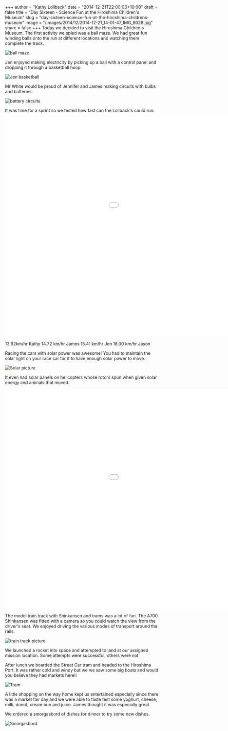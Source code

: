 +++
author = "Kathy Lollback"
date = "2014-12-21T22:00:00+10:00"
draft = false
title = "Day Sixteen - Science Fun at the Hiroshima Children's Museum"
slug = "day-sixteen-science-fun-at-the-hiroshima-childrens-museum"
image = "/images/2014/12/2014-12-21_14-01-47_IMG_8028.jpg"
share = false
+++
Today we decided to visit the Hiroshima Children's Museum.  The first activity we spied was a ball maze. We had great fun winding balls onto the run at different locations and watching them complete the track.

![ball maze](/images/2014/12/2014-12-21_10-52-17_IMG_7990.jpg)

Jen enjoyed making electricity by picking up a ball with a control panel and dropping it through a basketball hoop.

![Jen basketball](/images/2014/12/2014-12-21_10-55-48_IMG_7997-1.jpg)

Mr White would be proud of Jennifer and James making circuits with bulbs and batteries. 

![battery circuits](/images/2014/12/2014-12-21_11-10-19_IMG_8002-1.jpg)

It was time for a sprint so we tested how fast can the Lollback's could run:

<iframe width="1280" height="720" src="//www.youtube.com/embed/cs4MMJyCKP4?rel=0" frameborder="0" allowfullscreen></iframe>

13.92km/hr Kathy
14.72 km/hr James
15.41 km/hr Jen
18.00 km/hr Jason

Racing the cars with solar power was awesome! You had to maintain the solar light on your race car for it to have enough solar power to move.  

![Solar picture](/images/2014/12/2014-12-21_12-39-44_IMG_8008.jpg)

It even had solar panels on helicopters whose rotors spun when given solar energy and animals that moved.

<iframe width="1280" height="720" src="//www.youtube.com/embed/wGcmfZPOgZo?rel=0" frameborder="0" allowfullscreen></iframe>

The model train track with Shinkansen and trams was a lot of fun. The A700 Shinkansen was fitted with a camera so you could watch the view from the driver's seat.  We enjoyed driving the various modes of transport around the rails.

![train track picture](/images/2014/12/2014-12-21_13-01-06_IMG_8021.jpg)

We launched a rocket into space and attempted to land at our assigned mission location. Some attempts were successful, others were not.

After lunch we boarded the Street Car tram and headed to the Hiroshima Port. It was rather cold and windy but we we saw some big boats and would you believe they had markets here!!

![Tram](/images/2014/12/2014-12-21_14-39-07_IMG_8034.jpg)

A little shopping on the way home kept us entertained especially since there was a market fair day and we were able to taste test some yoghurt, cheese, milk, donut, cream bun and juice. James thought it was especially great.

We ordered a smorgasbord of dishes for dinner to try some new dishes.

![Smorgasbord](/images/2014/12/2014-12-21_18-12-04_IMG_8037.jpg)